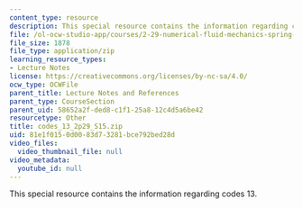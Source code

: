```yaml
---
content_type: resource
description: This special resource contains the information regarding codes 13.
file: /ol-ocw-studio-app/courses/2-29-numerical-fluid-mechanics-spring-2015/81e1f0150d0083d73281bce792bed28d_codes_13_2p29_S15.zip
file_size: 1878
file_type: application/zip
learning_resource_types:
- Lecture Notes
license: https://creativecommons.org/licenses/by-nc-sa/4.0/
ocw_type: OCWFile
parent_title: Lecture Notes and References
parent_type: CourseSection
parent_uid: 58652a2f-ded8-c1f1-25a8-12c4d5a6be42
resourcetype: Other
title: codes_13_2p29_S15.zip
uid: 81e1f015-0d00-83d7-3281-bce792bed28d
video_files:
  video_thumbnail_file: null
video_metadata:
  youtube_id: null
---
```

This special resource contains the information regarding codes 13.
